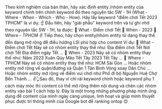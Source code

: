 Theo kinh nghiệm của bản thân, hãy xác định entity /nhóm entity của keyword chính trên chính keyword đó theo nguyên tắc 5W - 1H (What - Where - When - Which - Who - How).
Hãy lấy keyword "điểm chơi Tết 2023 TPHCM" là ví dụ:
☝ Đầu tiên, hãy "giải phẫu" keyword trên và tự ghi nhớ theo nguyên tắc 5W - 1H, ta được:
📌  What - Điểm chơi Tết
📌 When - 2023
📌 Where - TPHCM
✌ Tiếp theo, hãy chọn entity/nhóm entity từ dạng thay thế đến dạng mở rộng để điều hứớng LSI phù hợp cho content 
Ví dụ:
📌  What - Điểm chơi Tết
Này sẽ có nhóm entity thay thế như:
Địa điểm chơi Tết
Nơi chơi Tết
Địa điểm ngày Tết
…
📌 When - 2023
Này sẽ có nhóm entity thay thế như:
Năm 2023
Xuân Qúy Mão
Tết Tây 2023
Tết Tây
…
📌 Where - TPHCM
Này sẽ có nhóm entity thay thế như:
HCM
Sài Gòn
…
Hoặc nhóm entity mở rộng về quận/đường xá
Quận 1
Tân Bình
Vòng xoay Dân Chủ
…
Hoặc nhóm entity mở rộng về điểm vui chơi như
Phố đi bộ Nguyễn Huệ
Chợ Bến Thành
…
✌️👆Sau đó, thay vì chỉ rải keyword chính hoặc keyword phụ 1 cách máy móc thì content có thể mở rộng thêm nội dung và chèn các nhóm entity vào bài 1 cách hợp lý.
Đây là một trong những phương pháp mình ứng dụng để content của mình ngày càng unique, linh hoạt và giúp mình thuyết phục được trí thông minh của Google bot để ranking ontop 😊
